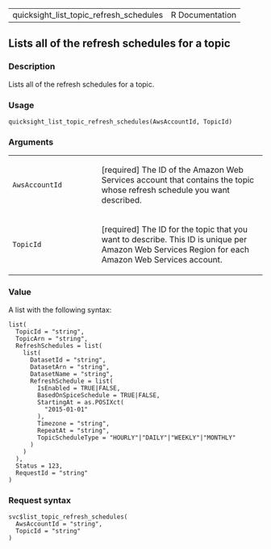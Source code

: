 <table style="width: 100%;">
<tbody>
<tr class="odd">
<td>quicksight_list_topic_refresh_schedules</td>
<td style="text-align: right;">R Documentation</td>
</tr>
</tbody>
</table>

## Lists all of the refresh schedules for a topic

### Description

Lists all of the refresh schedules for a topic.

### Usage

    quicksight_list_topic_refresh_schedules(AwsAccountId, TopicId)

### Arguments

<table>
<colgroup>
<col style="width: 35%" />
<col style="width: 65%" />
</colgroup>
<tbody>
<tr class="odd">
<td><code
id="quicksight_list_topic_refresh_schedules_:_AwsAccountId">AwsAccountId</code></td>
<td><p>[required] The ID of the Amazon Web Services account that
contains the topic whose refresh schedule you want described.</p></td>
</tr>
<tr class="even">
<td><code
id="quicksight_list_topic_refresh_schedules_:_TopicId">TopicId</code></td>
<td><p>[required] The ID for the topic that you want to describe. This
ID is unique per Amazon Web Services Region for each Amazon Web Services
account.</p></td>
</tr>
</tbody>
</table>

### Value

A list with the following syntax:

    list(
      TopicId = "string",
      TopicArn = "string",
      RefreshSchedules = list(
        list(
          DatasetId = "string",
          DatasetArn = "string",
          DatasetName = "string",
          RefreshSchedule = list(
            IsEnabled = TRUE|FALSE,
            BasedOnSpiceSchedule = TRUE|FALSE,
            StartingAt = as.POSIXct(
              "2015-01-01"
            ),
            Timezone = "string",
            RepeatAt = "string",
            TopicScheduleType = "HOURLY"|"DAILY"|"WEEKLY"|"MONTHLY"
          )
        )
      ),
      Status = 123,
      RequestId = "string"
    )

### Request syntax

    svc$list_topic_refresh_schedules(
      AwsAccountId = "string",
      TopicId = "string"
    )
